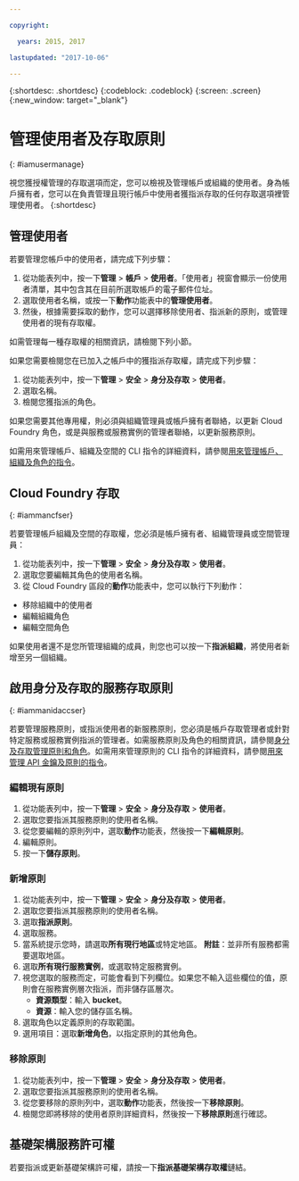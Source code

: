 ```yaml
---

copyright:

  years: 2015, 2017

lastupdated: "2017-10-06"

---
```


{:shortdesc: .shortdesc}
{:codeblock: .codeblock}
{:screen: .screen}
{:new_window: target="_blank"}

# 管理使用者及存取原則
{: #iamusermanage}

視您獲授權管理的存取選項而定，您可以檢視及管理帳戶或組織的使用者。身為帳戶擁有者，您可以在負責管理且現行帳戶中使用者獲指派存取的任何存取選項裡管理使用者。
{:shortdesc}

## 管理使用者

若要管理您帳戶中的使用者，請完成下列步驟：

1. 從功能表列中，按一下**管理** &gt; **帳戶** &gt; **使用者**。「使用者」視窗會顯示一份使用者清單，其中包含其在目前所選取帳戶的電子郵件位址。
2. 選取使用者名稱，或按一下**動作**功能表中的**管理使用者**。
3. 然後，根據需要採取的動作，您可以選擇移除使用者、指派新的原則，或管理使用者的現有存取權。

如需管理每一種存取權的相關資訊，請檢閱下列小節。

如果您需要檢閱您在已加入之帳戶中的獲指派存取權，請完成下列步驟：

1. 從功能表列中，按一下**管理** &gt; **安全** &gt; **身分及存取** &gt; **使用者**。
2. 選取名稱。
3. 檢閱您獲指派的角色。

如果您需要其他專用權，則必須與組織管理員或帳戶擁有者聯絡，以更新 Cloud Foundry 角色，或是與服務或服務實例的管理者聯絡，以更新服務原則。

如需用來管理帳戶、組織及空間的 CLI 指令的詳細資料，請參閱[用來管理帳戶、組織及角色的指令](/docs/cli/reference/bluemix_cli/bx_cli.html#bx_commands_acctorg)。

## Cloud Foundry 存取
{: #iammancfser}

若要管理帳戶組織及空間的存取權，您必須是帳戶擁有者、組織管理員或空間管理員：

1. 從功能表列中，按一下**管理** &gt; **安全** &gt; **身分及存取** &gt; **使用者**。
2. 選取您要編輯其角色的使用者名稱。
3. 從 Cloud Foundry 區段的**動作**功能表中，您可以執行下列動作：

  * 移除組織中的使用者
  * 編輯組織角色
  * 編輯空間角色

如果使用者還不是您所管理組織的成員，則您也可以按一下**指派組織**，將使用者新增至另一個組織。


## 啟用身分及存取的服務存取原則
{: #iammanidaccser}

若要管理服務原則，或指派使用者的新服務原則，您必須是帳戶存取管理者或針對特定服務或服務實例指派的管理者。如需服務原則及角色的相關資訊，請參閱[身分及存取管理原則和角色](/docs/iam/users_roles.html#iamusermanpol)。如需用來管理原則的 CLI 指令的詳細資料，請參閱[用來管理 API 金鑰及原則的指令](/docs/cli/reference/bluemix_cli/bx_cli.html#bx_commands_iam)。

### 編輯現有原則

1. 從功能表列中，按一下**管理** &gt; **安全** &gt; **身分及存取** &gt; **使用者**。
2. 選取您要指派其服務原則的使用者名稱。
3. 從您要編輯的原則列中，選取**動作**功能表，然後按一下**編輯原則**。
4. 編輯原則。
5. 按一下**儲存原則**。

### 新增原則

1. 從功能表列中，按一下**管理** &gt; **安全** &gt; **身分及存取** &gt; **使用者**。
2. 選取您要指派其服務原則的使用者名稱。
3. 選取**指派原則**。
4. 選取服務。
5. 當系統提示您時，請選取**所有現行地區**或特定地區。
**附註**：並非所有服務都需要選取地區。
6. 選取**所有現行服務實例**，或選取特定服務實例。
7. 視您選取的服務而定，可能會看到下列欄位。如果您不輸入這些欄位的值，原則會在服務實例層次指派，而非儲存區層次。 
    * **資源類型**：輸入 **bucket**。
    * **資源**：輸入您的儲存區名稱。
8. 選取角色以定義原則的存取範圍。
9. 選用項目：選取**新增角色**，以指定原則的其他角色。

### 移除原則

1. 從功能表列中，按一下**管理** &gt; **安全** &gt; **身分及存取** &gt; **使用者**。
2. 選取您要指派其服務原則的使用者名稱。
3. 從您要移除的原則列中，選取**動作**功能表，然後按一下**移除原則**。
4. 檢閱您即將移除的使用者原則詳細資料，然後按一下**移除原則**進行確認。
  

## 基礎架構服務許可權

若要指派或更新基礎架構許可權，請按一下**指派基礎架構存取權**鏈結。

